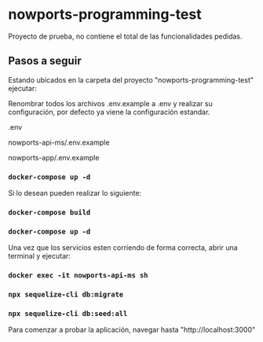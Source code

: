 # nowports-programming-test

Proyecto de prueba, no contiene el total de las funcionalidades pedidas.

## Pasos a seguir

Estando ubicados en la carpeta del proyecto "nowports-programming-test" ejecutar:

Renombrar todos los archivos .env.example a .env y realizar su configuración, por defecto ya viene la configuración estandar.

.env

nowports-api-ms/.env.example

nowports-app/.env.example

### `docker-compose up -d`

Si lo desean pueden realizar lo siguiente:

### `docker-compose build`
### `docker-compose up -d`

Una vez que los servicios esten corriendo de forma correcta, abrir una terminal y ejecutar:

### `docker exec -it nowports-api-ms sh`
### `npx sequelize-cli db:migrate`
### `npx sequelize-cli db:seed:all`

Para comenzar a probar la aplicación, navegar hasta "http://localhost:3000"
